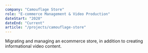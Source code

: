 ```yaml
---
company: "Camouflage Store"
role: "E-commerce Management & Video Production"
dateStart: "2020"
dateEnd: "Current"
article: "/projects/camouflage-store"
---
```


Migrating and managing an ecommerce store, in addition to creating informational video content.
